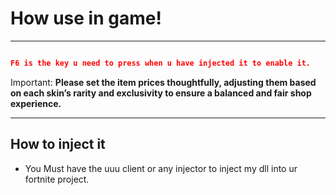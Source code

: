 # How use in game!

---

```json

F6 is the key u need to press when u have injected it to enable it.
```
Important:
**Please set the item prices thoughtfully, adjusting them based on each skin’s rarity and exclusivity to ensure a balanced and fair shop experience.**


---

## How to inject it

* You Must have the uuu client or any injector to inject my dll into ur fortnite project.
